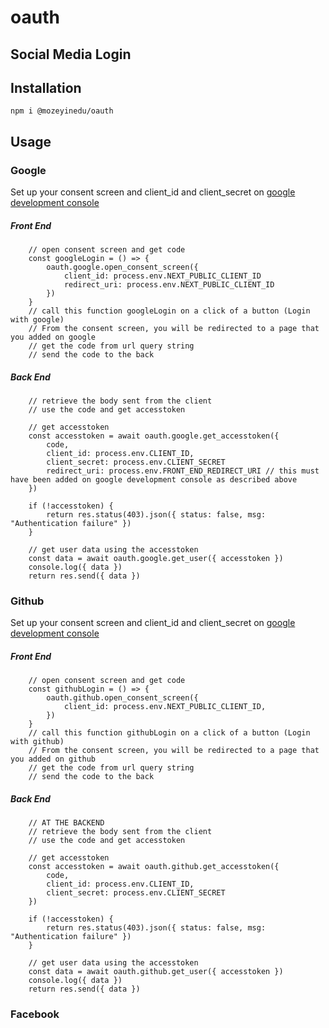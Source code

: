 # oauth

## Social Media Login

## Installation
`npm i @mozeyinedu/oauth`

## Usage

### Google
Set up your consent screen and client_id and client_secret on [google development console](https://console.cloud.google.com/)

##### Front End
```
    // open consent screen and get code
    const googleLogin = () => {
        oauth.google.open_consent_screen({
            client_id: process.env.NEXT_PUBLIC_CLIENT_ID
            redirect_uri: process.env.NEXT_PUBLIC_CLIENT_ID
        })
    }
    // call this function googleLogin on a click of a button (Login with google)
    // From the consent screen, you will be redirected to a page that you added on google
    // get the code from url query string
    // send the code to the back
```

##### Back End
```
    // retrieve the body sent from the client
    // use the code and get accesstoken

    // get accesstoken
    const accesstoken = await oauth.google.get_accesstoken({
        code,
        client_id: process.env.CLIENT_ID,
        client_secret: process.env.CLIENT_SECRET
        redirect_uri: process.env.FRONT_END_REDIRECT_URI // this must have been added on google development console as described above
    })

    if (!accesstoken) {
        return res.status(403).json({ status: false, msg: "Authentication failure" })
    }

    // get user data using the accesstoken
    const data = await oauth.google.get_user({ accesstoken })
    console.log({ data })
    return res.send({ data })
```


### Github
Set up your consent screen and client_id and client_secret on [google development console](https://console.cloud.google.com/)

##### Front End
```
    // open consent screen and get code
    const githubLogin = () => {
        oauth.github.open_consent_screen({
            client_id: process.env.NEXT_PUBLIC_CLIENT_ID,
        })
    }
    // call this function githubLogin on a click of a button (Login with github)
    // From the consent screen, you will be redirected to a page that you added on github
    // get the code from url query string
    // send the code to the back
```

##### Back End
```
    // AT THE BACKEND
    // retrieve the body sent from the client
    // use the code and get accesstoken

    // get accesstoken
    const accesstoken = await oauth.github.get_accesstoken({
        code,
        client_id: process.env.CLIENT_ID,
        client_secret: process.env.CLIENT_SECRET
    })

    if (!accesstoken) {
        return res.status(403).json({ status: false, msg: "Authentication failure" })
    }

    // get user data using the accesstoken
    const data = await oauth.github.get_user({ accesstoken })
    console.log({ data })
    return res.send({ data })
```


### Facebook